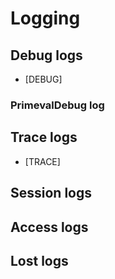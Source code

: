 # Logging

## Debug logs

* [DEBUG]

### PrimevalDebug log

## Trace logs

* [TRACE]

## Session logs

## Access logs

## Lost logs
